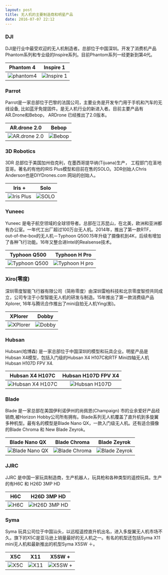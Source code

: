 ```yaml
---
layout: post
title: 无人机的主要制造商和明星产品
date: 2016-07-07 22:12
---
```


### DJI

DJI是行业中最受欢迎的无人机制造者。总部位于中国深圳。开发了消费机产品Phantom系列和专业级的Inspire系列。目前Phantom系列一经更新到第4代。

|                Phantom 4                 |                Inspire 1                 |
| :--------------------------------------: | :--------------------------------------: |
| ![phantom4](http://ob5r6dtna.bkt.clouddn.com/phantom%204.jpg) | ![Inspire 1](http://ob5r6dtna.bkt.clouddn.com/dji-inspire-1.jpg) |

### Parrot

Parrot是一家总部位于巴黎的法国公司，主要业务是开发专门用于手机和汽车的无线设备, 比如蓝牙免提固件。是无人机行业的新进入者。目前主要产品有AR.Drone和Bebop， ARDrone 已经推出了2.0版本。

|               AR.drone 2.0               |                  Bebop                   |
| :--------------------------------------: | :--------------------------------------: |
| ![AR.drone 2.0](http://ob5r6dtna.bkt.clouddn.com/ar.drone.jpg) | ![Bebop](http://ob5r6dtna.bkt.clouddn.com/bepop.jpg) |

### 3D Robotics

3DR 总部位于美国加州伯克利，在墨西哥提华纳(Tijuana)生产， 工程部门在圣地亚哥。著名的有他的IRIS Plus模型和目前在售的SOLO。3DR创始人Chris Anderson也是DIYDrones.com 网站的创始人。

|                  Iris +                  |                   Solo                   |
| :--------------------------------------: | :--------------------------------------: |
| ![Iris Plus](http://ob5r6dtna.bkt.clouddn.com/Iris%20plus.jpg) | ![SOLO](http://ob5r6dtna.bkt.clouddn.com/solo.jpg) |

### Yuneec

Yuneec 是电子航空领域的全球领导者。总部在江苏昆山，在北美，欧洲和亚洲都有办公室。一年代工出厂超过100万台无人机。2014年，推出了第一款RTF， out-of-the-box的无人机－Typhoon Q500.15年升级了摄像机到4K，后续有增加了各种飞行功能。16年又整合进Intel的Realsense技术。

|               Typhoon Q500               |              Typhoon H Pro               |
| :--------------------------------------: | :--------------------------------------: |
| ![Typhoon Q500](http://ob5r6dtna.bkt.clouddn.com/typhoon%20Q500.jpg) | ![Typhoon H pro](http://ob5r6dtna.bkt.clouddn.com/typhoon%20h%20pro.png) |

### Xiro(零度)

深圳零度智能飞行器有限公司（简称零度）由深圳雷柏科技和北京零度智控共同成立，公司专注于小型智能无人机的研发与制造。15年推出了第一款消费级产品Xplorer, 16年与腾讯合作推出了mini自拍无人机Ying(影)。

|                 XPlorer                  |                   Dobby                   |
| :--------------------------------------: | :--------------------------------------: |
| ![XPlorer](http://ob5r6dtna.bkt.clouddn.com/XPLORERV.jpg) | ![Dobby](http://ob5r6dtna.bkt.clouddn.com/dobby.jpg) |



### Hubsan

Hubsan(哈博森) 是一家总部位于中国深圳的模型和玩具企业。明星产品是Hubsan X4模型，包括入门级的Hubsan X4 H107C和RTF Mini四轴无人机Hubsan H107D FPV X4.

|             Hubsan X4 H107C              |           Hubsan H107D FPV X4            |
| :--------------------------------------: | :--------------------------------------: |
| ![Hubsan X4 H107C](http://ob5r6dtna.bkt.clouddn.com/hubsan%20x4%20H107c.jpg) | ![Hubsan H107D](http://ob5r6dtna.bkt.clouddn.com/HubsanH107dFPV.jpg) |

### Blade

Blade 是一家总部在美国伊利诺伊州的尚佩恩(Champaign) 市的业余爱好产品经销商,被Horizon Hobby公司所有拥有。Blade系列无人机覆盖了直升机到多旋翼多种机型。最有名的模型是Blade Nano QX，一款入门级无人机。还有适合摄像的Blade Chroma 和 New Blade Zeyrok。

|              Blade Nano QX               |               Blade Chroma               |               Blade Zeyrok               |
| :--------------------------------------: | :--------------------------------------: | :--------------------------------------: |
| ![Blade Nano QX](http://ob5r6dtna.bkt.clouddn.com/Blade-Nano-QX.jpg) | ![Blade Chroma](http://ob5r6dtna.bkt.clouddn.com/Blade-Chroma-AP-Combo-HD-RTF.JPG) | ![Blade Zeyrok](http://ob5r6dtna.bkt.clouddn.com/HORIZON-Blade-Zeyrok-RTF.JPG) |

### JJRC

JJRC 是中国一家玩具制造商，生产机器人，玩具枪和各种类型的遥控玩具。生产的有H6C 和 H26D 3MP HD

|                   H6C                    |               H26D 3MP HD                |
| :--------------------------------------: | :--------------------------------------: |
| ![H6C](http://ob5r6dtna.bkt.clouddn.com/jjrc-h6c.jpg) | ![H26D 3MP HD](http://ob5r6dtna.bkt.clouddn.com/jjrc%20h26D%203MP%20HD.jpg) |

### Syma

Syma 玩具公司位于中国汕头，以远程遥控直升机出名，进入多旋翼无人机市场不久。旗下的X5C是亚马逊上销量最好的无人机之一。有名的机型还包括Syma X11 mini无人机和最新推出的机型Syma X5SW ＋。

|                   X5C                    |                   X11                    |                  X5SW +                  |
| :--------------------------------------: | :--------------------------------------: | :--------------------------------------: |
| ![X5C](http://ob5r6dtna.bkt.clouddn.com/Syma%20X5c.jpg) | ![X11](http://ob5r6dtna.bkt.clouddn.com/Syma%20X11.jpg) | ![X5SW +](http://ob5r6dtna.bkt.clouddn.com/Syma%20X5%20SW%20+.jpg) |